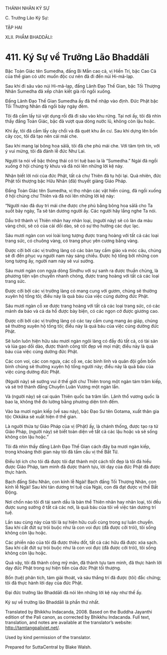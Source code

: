 THÁNH NHÂN KÝ SỰ

C. Trưởng Lão Ký Sự:

TẬP HAI

XLII. PHẨM BHADDĀLI:

# 411\. Ký Sự về Trưởng Lão Bhaddāli

Bậc Toàn Giác tên Sumedha, đấng Bi Mẫn cao cả, vị Hiền Trí, bậc Cao Cả của thế gian có ước muốn độc cư nên đã đi đến núi Hi-mã-lạp.

Sau khi đi sâu vào núi Hi-mã-lạp, đấng Lãnh Đạo Thế Gian, bậc Tối Thượng Nhân Sumedha đã xếp chân kiết già rồi ngồi xuống.

Đấng Lãnh Đạo Thế Gian Sumedha ấy đã thể nhập vào định. Đức Phật bậc Tối Thượng Nhân đã ngồi bảy ngày đêm.

Tôi đã cầm lấy túi vật dụng rồi đã đi sâu vào khu rừng. Tại nơi ấy, tôi đã nhìn thấy đấng Toàn Giác, bậc đã vượt qua dòng nước lũ, không còn lậu hoặc.

Khi ấy, tôi đã cầm lấy cây chổi và đã quét khu ẩn cư. Sau khi dựng lên bốn cây cọc, tôi đã tạo nên cái mái che.

Sau khi mang lại bông hoa sālā, tôi đã che phủ mái che. Với tâm tịnh tín, với ý vui mừng, tôi đã đảnh lễ đức Như Lai.

Người ta nói về bậc thông thái có trí tuệ bao la là “Sumedha.” Ngài đã ngồi xuống ở hội chúng tỳ khưu và đã nói lên những lời kệ này.

Nhận biết lời nói của đức Phật, tất cả chư Thiên đã tụ hội lại. Quả nhiên, đức Phật tối thượng bậc Hữu Nhãn (đã) thuyết giảng Giáo Pháp.

Đấng Toàn Giác tên Sumedha, vị thọ nhận các vật hiến cúng, đã ngồi xuống ở hội chúng chư Thiên và đã nói lên những lời kệ này:

“Người nào đã duy trì mái che được che phủ bằng bông hoa sālā cho Ta suốt bảy ngày, Ta sẽ tán dương người ấy. Các người hãy lắng nghe Ta nói.

Dầu trở thành vị Thiên nhân hay nhân loại, (người này) sẽ có làn da màu vàng chói, sẽ có của cải dồi dào, sẽ có sự thọ hưởng các dục lạc.

Sáu mươi ngàn con voi loài long tượng được trang hoàng với tất cả các loại trang sức, có chuông vàng, có trang phục yên cương bằng vàng.

Được cỡi bởi các vị trưởng làng có các bàn tay cầm giáo và móc câu, chúng sẽ đi đến phục vụ người nam này sáng chiều. Được hộ tống bởi những con long tượng ấy, người nam này sẽ vui sướng.

Sáu mươi ngàn con ngựa dòng Sindhu với sự sanh ra được thuần chủng, là phương tiện vận chuyển nhanh chóng, được trang hoàng với tất cả các loại trang sức.

Được cỡi bởi các vị trưởng làng có mang cung với gươm, chúng sẽ thường xuyên hộ tống tôi; điều này là quả báu của việc cúng dường đức Phật.

Sáu mươi ngàn cỗ xe được trang hoàng với tất cả các loại trang sức, có các mảnh da báo và cả da hổ được bày biện, có các ngọn cờ được giương cao.

Được cỡi bởi các vị trưởng làng có các tay cầm cung mang áo giáp, chúng sẽ thường xuyên hộ tống tôi; điều này là quả báu của việc cúng dường đức Phật.

Sẽ luôn luôn hiện hữu sáu mươi ngàn ngôi làng có đầy đủ tất cả, có tài sản và lúa gạo dồi dào, được thành công tốt đẹp về mọi mặt; điều này là quả báu của việc cúng dường đức Phật.

Các con voi, các con ngựa, các cỗ xe, các binh lính và quân đội gồm bốn binh chủng sẽ thường xuyên hộ tống người này; điều này là quả báu của việc cúng dường đức Phật.

(Người này) sẽ sướng vui ở thế giới chư Thiên trong một ngàn tám trăm kiếp, và sẽ trở thành đấng Chuyển Luân Vương một ngàn lần.

Và (người này) sẽ cai quản Thiên quốc ba trăm lần. Lãnh thổ vương quốc là bao la, không thể đo lường bằng phương diện tính đếm.

Vào ba mươi ngàn kiếp (về sau này), bậc Đạo Sư tên Gotama, xuất thân gia tộc Okkāka sẽ xuất hiện ở thế gian.

Là người thừa tự Giáo Pháp của vị (Phật) ấy, là chánh thống, được tạo ra từ Giáo Pháp, (người này) sẽ biết toàn diện về tất cả các lậu hoặc và sẽ sống không còn lậu hoặc.”

Tôi đã nhìn thấy đấng Lãnh Đạo Thế Gian cách đây ba mươi ngàn kiếp, trong khoảng thời gian này tôi đã tầm cầu vị thế Bất Tử.

Điều lợi ích cho tôi đã được tôi đạt thành một cách tốt đẹp là tôi đã hiểu được Giáo Pháp, tam minh đã được thành tựu, lời dạy của đức Phật đã được thực hành.

Bạch đấng Siêu Nhân, con kính lễ Ngài! Bạch đấng Tối Thượng Nhân, con kính lễ Ngài! Sau khi tán dương trí tuệ của Ngài, con đã đạt được vị thế Bất Động.

Nơi chốn nào tôi đi tái sanh dầu là bản thể Thiên nhân hay nhân loại, tôi đều được sung sướng ở tất cả các nơi, là quả báu của tôi về việc tán dương trí tuệ.

Lần sau cùng này của tôi là sự hiện hữu cuối cùng trong sự luân chuyển. Sau khi cắt đứt sự trói buộc như là con voi đực (đã được cởi trói), tôi sống không còn lậu hoặc.

Các phiền não của tôi đã được thiêu đốt, tất cả các hữu đã được xóa sạch. Sau khi cắt đứt sự trói buộc như là con voi đực (đã được cởi trói), tôi sống không còn lậu hoặc.

Quả vậy, tôi đã thành công mỹ mãn, đã thành tựu tam minh, đã thực hành lời dạy đức Phật trong sự hiện tiền của đức Phật tối thượng.

Bốn (tuệ) phân tích, tám giải thoát, và sáu thắng trí đã được (tôi) đắc chứng; tôi đã thực hành lời dạy của đức Phật.

Đại đức trưởng lão Bhaddāli đã nói lên những lời kệ này như thế ấy.

Ký sự về trưởng lão Bhaddāli là phần thứ nhất.

Translated by Bhikkhu Indacanda, 2008. Based on the Buddha Jayanthi edition of the Pali canon, as corrected by Bhikkhu Indacanda. Full text, translation, and notes are available at the translator’s website: http://tamtangpaliviet.net/.

Used by kind permission of the translator.

Prepared for SuttaCentral by Blake Walsh.